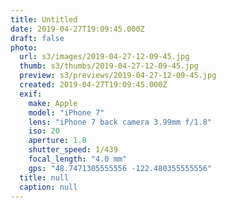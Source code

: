 ```yaml
---
title: Untitled
date: 2019-04-27T19:09:45.000Z
draft: false
photo:
  url: s3/images/2019-04-27-12-09-45.jpg
  thumb: s3/thumbs/2019-04-27-12-09-45.jpg
  preview: s3/previews/2019-04-27-12-09-45.jpg
  created: 2019-04-27T19:09:45.000Z
  exif:
    make: Apple
    model: "iPhone 7"
    lens: "iPhone 7 back camera 3.99mm f/1.8"
    iso: 20
    aperture: 1.8
    shutter_speed: 1/439
    focal_length: "4.0 mm"
    gps: "48.7471305555556 -122.480355555556"
  title: null
  caption: null
---
```

